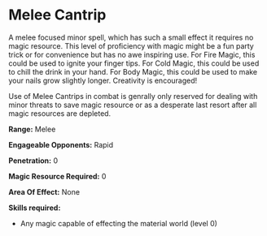 # Melee Cantrip

A melee focused minor spell, which has such a small effect it requires no magic resource. This level of proficiency with magic might be a fun party trick or for convenience but has no awe inspiring use. For Fire Magic, this could be used to ignite your finger tips. For Cold Magic, this could be used to chill the drink in your hand. For Body Magic, this could be used to make your nails grow slightly longer. Creativity is encouraged!

Use of Melee Cantrips in combat is genrally only reserved for dealing with minor threats to save magic resource or as a desperate last resort after all magic resources are depleted.

**Range:** Melee

**Engageable Opponents:**  Rapid

**Penetration:** 0

**Magic Resource Required:** 0

**Area Of Effect:** None

**Skills required:**

- Any magic capable of effecting the material world (level 0)
